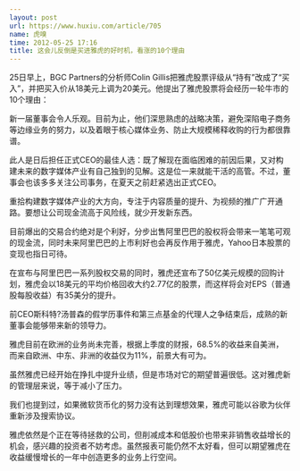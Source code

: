 ```yaml
---
layout: post
url: https://www.huxiu.com/article/705
name: 虎嗅
time: 2012-05-25 17:16
title: 这会儿反倒是买进雅虎的好时机，看涨的10个理由
---
```

25日早上，BGC Partners的分析师Colin Gillis把雅虎股票评级从“持有”改成了“买入”，并把买入价从18美元上调为20美元。他提出了雅虎股票将会经历一轮牛市的10个理由：

新一届董事会令人乐观。目前为止，他们深思熟虑的战略决策，避免深陷电子商务等边缘业务的努力，以及着眼于核心媒体业务、防止大规模稀释收购的行为都很靠谱。

此人是日后担任正式CEO的最佳人选：既了解现在面临困难的前因后果，又对构建未来的数字媒体产业有自己独到的见解。这是位一来就能干活的高管。不过，董事会也该多多关注公司事务，在夏天之前赶紧选出正式CEO。

重拾构建数字媒体产业的大方向，专注于内容质量的提升、为视频的推广广开通路。要想让公司现金流高于风险线，就少开发新东西。

目前爆出的交易合约绝对是个利好，分步出售阿里巴巴的股权将会带来一笔笔可观的现金流，同时未来阿里巴巴的上市利好也会再反作用于雅虎，Yahoo日本股票的变现也指日可待。

在宣布与阿里巴巴一系列股权交易的同时，雅虎还宣布了50亿美元规模的回购计划，雅虎会以18美元的平均价格回收大约2.77亿的股票，而这样将会对EPS（普通股每股收益）有35美分的提升。

前CEO斯科特?汤普森的假学历事件和第三点基金的代理人之争结束后，成熟的新董事会能够带来新的领导力。

雅虎目前在欧洲的业务尚未完善，根据上季度的财报，68.5%的收益来自美洲，而来自欧洲、中东、非洲的收益仅为11%，前景大有可为。

虽然雅虎已经开始在挣扎中提升业绩，但是市场对它的期望普遍很低。这对雅虎新的管理层来说，等于减小了压力。

我们也提到过，如果微软货币化的努力没有达到理想效果，雅虎可能以谷歌为伙伴重新涉及搜索协议。

雅虎依然是个正在等待拯救的公司，但削减成本和低股价也带来非销售收益增长的机会，感兴趣的投资者不妨考虑。虽然报表可能仍然不太好看，但可以期望雅虎在收益缓慢增长的一年中创造更多的业务上行空间。

